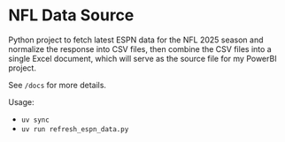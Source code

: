 # NFL Data Source

Python project to fetch latest ESPN data for the NFL 2025 season and normalize the response into CSV files, then combine the CSV files into a single Excel document, which will serve as the source file for my PowerBI project.

See `/docs` for more details.

Usage:

- `uv sync`
- `uv run refresh_espn_data.py`
